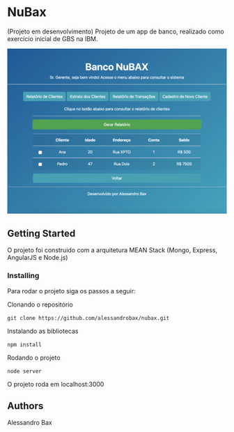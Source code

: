 # NuBax
(Projeto em desenvolvimento)
Projeto de um app de banco, realizado como exercício inicial de GBS na IBM.

![picture](img/NuBax-print.png)

## Getting Started

O projeto foi construido com a arquitetura MEAN Stack (Mongo, Express, AngularJS e Node.js)


### Installing

Para rodar o projeto siga os passos a seguir:

Clonando o repositório

```
git clone https://github.com/alessandrobax/nubax.git
```

Instalando as bibliotecas

```
npm install
```

Rodando o projeto

```
node server
```

O projeto roda em localhost:3000


## Authors

Alessandro Bax


